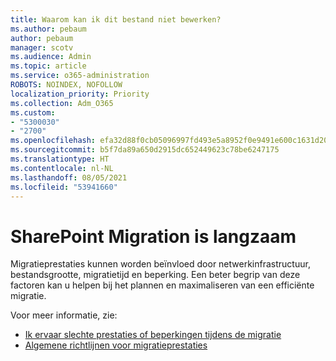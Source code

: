 ```yaml
---
title: Waarom kan ik dit bestand niet bewerken?
ms.author: pebaum
author: pebaum
manager: scotv
ms.audience: Admin
ms.topic: article
ms.service: o365-administration
ROBOTS: NOINDEX, NOFOLLOW
localization_priority: Priority
ms.collection: Adm_O365
ms.custom:
- "5300030"
- "2700"
ms.openlocfilehash: efa32d88f0cb05096997fd493e5a8952f0e9491e600c1631d206c304f0f39f0e
ms.sourcegitcommit: b5f7da89a650d2915dc652449623c78be6247175
ms.translationtype: HT
ms.contentlocale: nl-NL
ms.lasthandoff: 08/05/2021
ms.locfileid: "53941660"
---
```

# <a name="sharepoint-migration-is-running-slowly"></a>SharePoint Migration is langzaam

Migratieprestaties kunnen worden beïnvloed door netwerkinfrastructuur, bestandsgrootte, migratietijd en beperking. Een beter begrip van deze factoren kan u helpen bij het plannen en maximaliseren van een efficiënte migratie.

Voor meer informatie, zie:

- [Ik ervaar slechte prestaties of beperkingen tijdens de migratie](https://docs.microsoft.com/sharepointmigration/sharepoint-online-and-onedrive-migration-speed#faq-and-troubleshooting)
- [Algemene richtlijnen voor migratieprestaties](https://docs.microsoft.com/sharepointmigration/sharepoint-online-and-onedrive-migration-speed)
